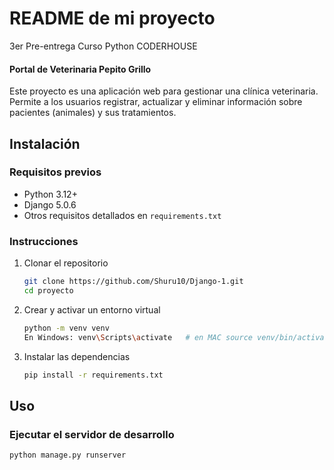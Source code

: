 # README de mi proyecto


3er Pre-entrega Curso Python CODERHOUSE

 #### Portal de Veterinaria Pepito Grillo ###

Este proyecto es una aplicación web para gestionar una clínica veterinaria. Permite a los usuarios registrar, actualizar y eliminar información sobre pacientes (animales) y sus tratamientos.

## Instalación

### Requisitos previos
- Python 3.12+
- Django 5.0.6
- Otros requisitos detallados en `requirements.txt`

### Instrucciones
1. Clonar el repositorio
    ```sh
    git clone https://github.com/Shuru10/Django-1.git
    cd proyecto
    ```
2. Crear y activar un entorno virtual
    ```sh
    python -m venv venv
    En Windows: venv\Scripts\activate   # en MAC source venv/bin/activate
    ```
3. Instalar las dependencias
    ```sh
    pip install -r requirements.txt
    ```

## Uso

### Ejecutar el servidor de desarrollo
```sh
python manage.py runserver